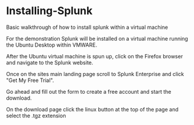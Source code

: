 # Installing-Splunk
Basic walkthrough of how to install splunk within a virtual machine

For the demonstration Splunk will be installed on a virtual machine running the Ubuntu Desktop within VMWARE.

After the Ubuntu virtual machine is spun up, click on the Firefox browser and navigate to the Splunk website.

Once on the sites main landing page scroll to Splunk Enterprise and click "Get My Free Trial".

Go ahead and fill out the form to create a free account and start the download.

On the download page click the linux button at the top of the page and select the .tgz extension


